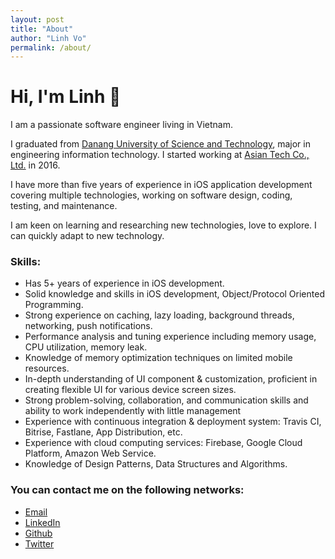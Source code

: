 ```yaml
---
layout: post
title: "About"
author: "Linh Vo"
permalink: /about/
---
```


# Hi, I'm Linh 👋

I am a passionate software engineer living in Vietnam.

I graduated from [Danang University of Science and Technology](https://vi.wikipedia.org/wiki/Trường_Đại_học_Bách_khoa,_Đại_học_Đà_Nẵng), major in engineering information technology. I started working at [Asian Tech Co., Ltd.](https://asiantech.vn/) in 2016.

I have more than five years of experience in iOS application development covering multiple technologies, working on software design, coding, testing, and maintenance.

I am keen on learning and researching new technologies, love to explore. I can quickly adapt to new technology.

### Skills:

- Has 5+ years of experience in iOS development.
- Solid knowledge and skills in iOS development, Object/Protocol Oriented Programming.
- Strong experience on caching, lazy loading, background threads, networking, push notifications.
- Performance analysis and tuning experience including memory usage, CPU utilization, memory leak.
- Knowledge of memory optimization techniques on limited mobile resources.
- In-depth understanding of UI component & customization, proficient in creating flexible UI for various
device screen sizes.
- Strong problem-solving, collaboration, and communication skills and ability to work independently
with little management
- Experience with continuous integration & deployment system: Travis CI, Bitrise, Fastlane, App Distribution, etc.
- Experience with cloud computing services: Firebase, Google Cloud Platform, Amazon Web Service.
- Knowledge of Design Patterns, Data Structures and Algorithms.

### You can contact me on the following networks:

- [Email](mailto:duylinh158@gmail.com)
- [LinkedIn](https://linkedin.com/in/duylinh158)
- [Github](https://github.com/dlsolution)
- [Twitter](https://twitter.com/duylinh158)
